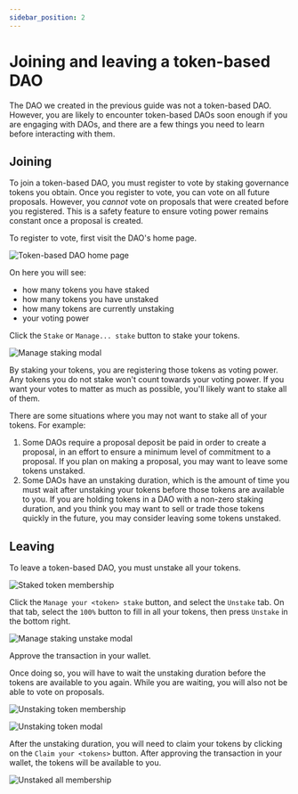 ```yaml
---
sidebar_position: 2
---
```


# Joining and leaving a token-based DAO

The DAO we created in the previous guide was not a token-based DAO. However, you are likely to encounter token-based DAOs soon enough if you are engaging with DAOs, and there are a few things you need to learn before interacting with them.

## Joining

To join a token-based DAO, you must register to vote by staking governance tokens you obtain. Once you register to vote, you can vote on all future proposals. However, you _cannot_ vote on proposals that were created before you registered. This is a safety feature to ensure voting power remains constant once a proposal is created.

To register to vote, first visit the DAO's home page.

![Token-based DAO home page](../../../static/img/quickstart/token-based-home.png)

On here you will see:

* how many tokens you have staked
* how many tokens you have unstaked
* how many tokens are currently unstaking
* your voting power

Click the `Stake` or `Manage... stake` button to stake your tokens.

![Manage staking modal](../../../static/img/quickstart/manage-staking.png)

By staking your tokens, you are registering those tokens as voting power. Any tokens you do not stake won't count towards your voting power. If you want your votes to matter as much as possible, you'll likely want to stake all of them.

There are some situations where you may not want to stake all of your tokens. For example:

1. Some DAOs require a proposal deposit be paid in order to create a proposal, in an effort to ensure a minimum level of commitment to a proposal. If you plan on making a proposal, you may want to leave some tokens unstaked.
2. Some DAOs have an unstaking duration, which is the amount of time you must wait after unstaking your tokens before those tokens are available to you. If you are holding tokens in a DAO with a non-zero staking duration, and you think you may want to sell or trade those tokens quickly in the future, you may consider leaving some tokens unstaked.

## Leaving

To leave a token-based DAO, you must unstake all your tokens.

![Staked token membership](../../../static/img/quickstart/staked-membership.png)

Click the `Manage your <token> stake` button, and select the `Unstake` tab. On that tab, select the `100%` button to fill in all your tokens, then press `Unstake` in the bottom right.

![Manage staking unstake modal](../../../static/img/quickstart/manage-staking-unstake-all.png)

Approve the transaction in your wallet.

Once doing so, you will have to wait the unstaking duration before the tokens are available to you again. While you are waiting, you will also not be able to vote on proposals.

![Unstaking token membership](../../../static/img/quickstart/your-membership-unstaking.png)

![Unstaking token modal](../../../static/img/quickstart/unstaking-modal.png)

After the unstaking duration, you will need to claim your tokens by clicking on the `Claim your <tokens>` button. After approving the transaction in your wallet, the tokens will be available to you.

![Unstaked all membership](../../../static/img/quickstart/your-membership-nothing-staked.png)
